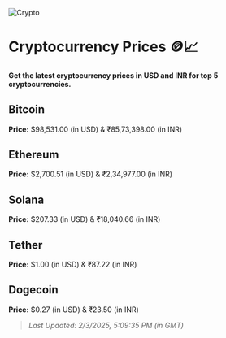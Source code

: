 
![Crypto](https://www.techguide.com.au/wp-content/uploads/2020/11/crypto3.jpeg)

# Cryptocurrency Prices 🪙📈

#### Get the latest cryptocurrency prices in USD and INR for top 5 cryptocurrencies.

## Bitcoin

**Price:** $98,531.00 (in USD) & ₹85,73,398.00 (in INR)

## Ethereum

**Price:** $2,700.51 (in USD) & ₹2,34,977.00 (in INR)

## Solana

**Price:** $207.33 (in USD) & ₹18,040.66 (in INR)

## Tether

**Price:** $1.00 (in USD) & ₹87.22 (in INR)

## Dogecoin

**Price:** $0.27 (in USD) & ₹23.50 (in INR)

> _Last Updated: 2/3/2025, 5:09:35 PM (in GMT)_
